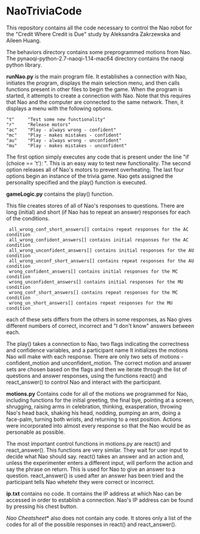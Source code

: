 # NaoTriviaCode



This repository contains all the code necessary to control the Nao robot for the "Credit Where Credit is Due" study by Aleksandra Zakrzewska and Aileen Huang.

The behaviors directory contains some preprogrammed motions from Nao.
The pynaoqi-python-2.7-naoqi-1.14-mac64 directory contains the naoqi python library. 

**runNao.py** is the main program file. It establishes a connection with Nao, initiates the program, displays the main selection menu, and then calls functions present in other files to begin the game. When the program is started, it attempts to create a connection with Nao. Note that this requires that Nao and the computer are connected to the same network. Then, it displays a menu with the following options. 

	"t"		"Test some new functionality"
	"r"		"Release motors"
	"ac" 	"Play - always wrong - confident"
	"mc"	"Play - makes mistakes - confident"
	"au"	"Play - always wrong - unconfident"
	"mu"	"Play - makes mistakes - unconfident"

The first option simply executes any code that is present under the line "if (choice == 't'): ". This is an easy way to test new functionality.
The second option releases all of Nao's motors to prevent overheating. 
The last four options begin an instance of the trivia game. Nao gets assigned the personality specified and the play() function is executed. 

**gameLogic.py** contains the play() function.

This file creates stores of all of Nao's responses to questions. There are long (initial) and short (if Nao has to repeat an answer) responses for each of the conditions. 

	 all_wrong_conf_short_answers[] contains repeat responses for the AC condition
	 all_wrong_confident_answers[] contains initial responses for the AC condition
	 all_wrong_unconfident_answers[] contains initial responses for the AU condition
	 all_wrong_unconf_short_answers[] contains repeat responses for the AU condition
	 wrong_confident_answers[] contains initial responses for the MC condition
	 wrong_unconfident_answers[] contains initial responses for the MU condition
	 wrong_conf_short_answers[] contains repeat responses for the MC condition
	 wrong_un_short_answers[] contains repeat responses for the MU condition

each of these sets differs from the others in some responses, as Nao gives different numbers of correct, incorrect and "I don't know" answers between each.

The play() takes a connection to Nao, two flags indicating the correctness and confidence variables, and a participant name
It initializes the motions Nao will make with each response. There are only two sets of motions - confident_motion and unconfident_motion. The correct motion and answer sets are chosen based on the flags and then we iterate through the list of questions and answer responses, using the functions react() and react_answer() to control Nao and interact with the participant.

**motions.py** Contains code for all of the motions we programmed for Nao, including functions for the initial greeting, the final bye, pointing at a screen, shrugging, raising arms in celebration, thinking, exasperation, throwing Nao's head back, shaking his head, nodding, pumping an arm, doing a face-palm,  turning both wrists, and returning to a rest position. Actions were incorporated into almost every response so that the Nao would be as personable as possible. 

The most important control functions in motions.py are react() and react_answer(). This functions are very similar. They wait for user input to decide what Nao should say. react() takes an answer and an action and, unless the experimenter enters a different input, will perform the action and say the phrase on return. This is used for Nao to give an answer to a question.
react_answer() is used after an answer has been tried and the participant tells Nao whetehr they were correct or incorrect. 

**ip.txt** contains no code. It contains the IP address at which Nao can be accessed in order to establish a connection. Nao's IP address can be found by pressing his chest button. 

*Nao Cheatsheet** also does not contain any code. It stores only a list of the codes for all of the possible responses in react() and react_answer().

	